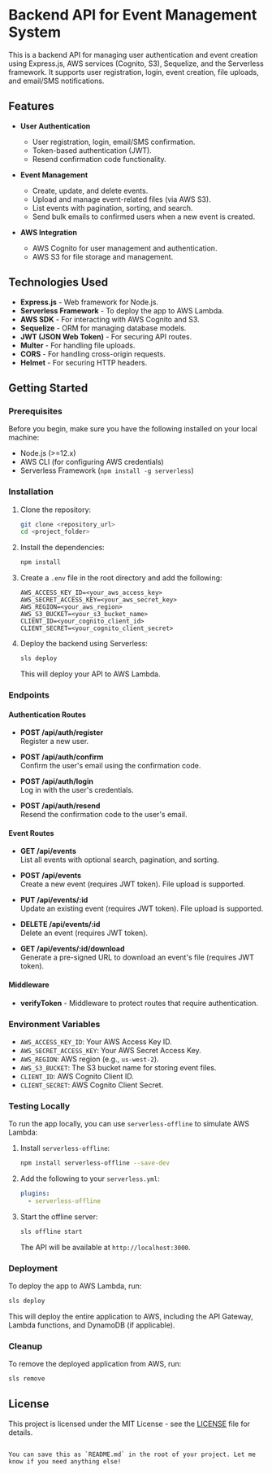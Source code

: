 # Backend API for Event Management System

This is a backend API for managing user authentication and event creation using Express.js, AWS services (Cognito, S3), Sequelize, and the Serverless framework. It supports user registration, login, event creation, file uploads, and email/SMS notifications.

## Features

- **User Authentication**  
  - User registration, login, email/SMS confirmation.
  - Token-based authentication (JWT).
  - Resend confirmation code functionality.
  
- **Event Management**  
  - Create, update, and delete events.
  - Upload and manage event-related files (via AWS S3).
  - List events with pagination, sorting, and search.
  - Send bulk emails to confirmed users when a new event is created.

- **AWS Integration**  
  - AWS Cognito for user management and authentication.
  - AWS S3 for file storage and management.

## Technologies Used

- **Express.js** - Web framework for Node.js.
- **Serverless Framework** - To deploy the app to AWS Lambda.
- **AWS SDK** - For interacting with AWS Cognito and S3.
- **Sequelize** - ORM for managing database models.
- **JWT (JSON Web Token)** - For securing API routes.
- **Multer** - For handling file uploads.
- **CORS** - For handling cross-origin requests.
- **Helmet** - For securing HTTP headers.

## Getting Started

### Prerequisites

Before you begin, make sure you have the following installed on your local machine:

- Node.js (>=12.x)
- AWS CLI (for configuring AWS credentials)
- Serverless Framework (`npm install -g serverless`)

### Installation

1. Clone the repository:

   ```bash
   git clone <repository_url>
   cd <project_folder>
   ```

2. Install the dependencies:

   ```bash
   npm install
   ```

3. Create a `.env` file in the root directory and add the following:

   ```env
   AWS_ACCESS_KEY_ID=<your_aws_access_key>
   AWS_SECRET_ACCESS_KEY=<your_aws_secret_key>
   AWS_REGION=<your_aws_region>
   AWS_S3_BUCKET=<your_s3_bucket_name>
   CLIENT_ID=<your_cognito_client_id>
   CLIENT_SECRET=<your_cognito_client_secret>
   ```

4. Deploy the backend using Serverless:

   ```bash
   sls deploy
   ```

   This will deploy your API to AWS Lambda.

### Endpoints

#### Authentication Routes

- **POST /api/auth/register**  
  Register a new user.

- **POST /api/auth/confirm**  
  Confirm the user's email using the confirmation code.

- **POST /api/auth/login**  
  Log in with the user's credentials.

- **POST /api/auth/resend**  
  Resend the confirmation code to the user's email.

#### Event Routes

- **GET /api/events**  
  List all events with optional search, pagination, and sorting.

- **POST /api/events**  
  Create a new event (requires JWT token). File upload is supported.

- **PUT /api/events/:id**  
  Update an existing event (requires JWT token). File upload is supported.

- **DELETE /api/events/:id**  
  Delete an event (requires JWT token).

- **GET /api/events/:id/download**  
  Generate a pre-signed URL to download an event's file (requires JWT token).

#### Middleware

- **verifyToken** - Middleware to protect routes that require authentication.

### Environment Variables

- `AWS_ACCESS_KEY_ID`: Your AWS Access Key ID.
- `AWS_SECRET_ACCESS_KEY`: Your AWS Secret Access Key.
- `AWS_REGION`: AWS region (e.g., `us-west-2`).
- `AWS_S3_BUCKET`: The S3 bucket name for storing event files.
- `CLIENT_ID`: AWS Cognito Client ID.
- `CLIENT_SECRET`: AWS Cognito Client Secret.

### Testing Locally

To run the app locally, you can use `serverless-offline` to simulate AWS Lambda:

1. Install `serverless-offline`:

   ```bash
   npm install serverless-offline --save-dev
   ```

2. Add the following to your `serverless.yml`:

   ```yaml
   plugins:
     - serverless-offline
   ```

3. Start the offline server:

   ```bash
   sls offline start
   ```

   The API will be available at `http://localhost:3000`.

### Deployment

To deploy the app to AWS Lambda, run:

```bash
sls deploy
```

This will deploy the entire application to AWS, including the API Gateway, Lambda functions, and DynamoDB (if applicable).

### Cleanup

To remove the deployed application from AWS, run:

```bash
sls remove
```

## License

This project is licensed under the MIT License - see the [LICENSE](LICENSE) file for details.
```

You can save this as `README.md` in the root of your project. Let me know if you need anything else!
